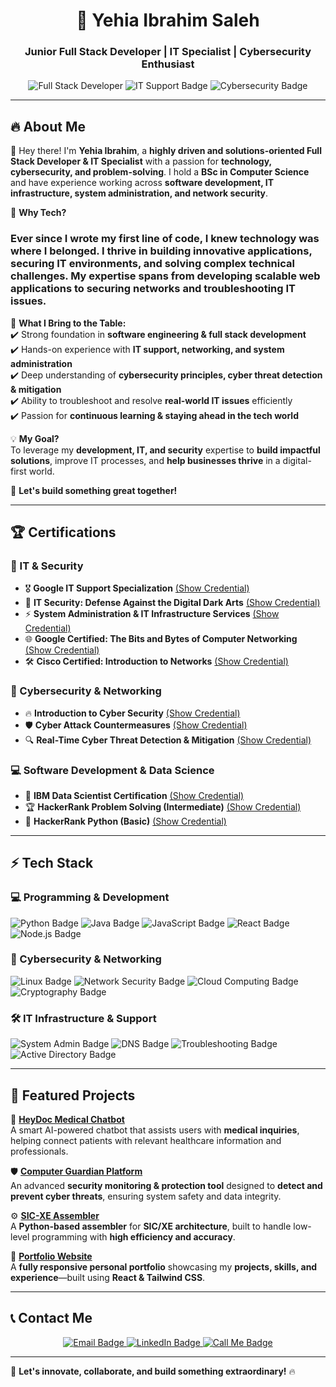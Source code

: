 <h1 align="center">🚀 Yehia Ibrahim Saleh</h1>
<h3 align="center">Junior Full Stack Developer | IT Specialist | Cybersecurity Enthusiast</h3>

<p align="center">
  <!-- Flat-style images without shields -->
  <img src="https://img.shields.io/badge/Full%20Stack%20Developer-%230077B5.svg?style=flat&logo=react&logoColor=white" alt="Full Stack Developer" title="Full Stack Developer"/>
  <img src="https://img.shields.io/badge/IT%20Support-%23F7DF1E.svg?style=flat&logo=linux&logoColor=black" alt="IT Support Badge"/>
  <img src="https://img.shields.io/badge/Cybersecurity-%231572B6.svg?style=flat&logo=security&logoColor=white" alt="Cybersecurity Badge"/>
</p>

---

## 🔥 About Me  

👋 Hey there! I'm **Yehia Ibrahim**, a **highly driven and solutions-oriented Full Stack Developer & IT Specialist** with a passion for **technology, cybersecurity, and problem-solving**. I hold a **BSc in Computer Science** and have experience working across **software development, IT infrastructure, system administration, and network security**.  

🔹 **Why Tech?**  
### Ever since I wrote my first line of code, I knew technology was where I belonged. I thrive in **building innovative applications**, securing **IT environments**, and **solving complex technical challenges**. My expertise spans from developing **scalable web applications** to **securing networks and troubleshooting IT issues**.  

🔹 **What I Bring to the Table:**  
✔️ Strong foundation in **software engineering & full stack development**  
✔️ Hands-on experience with **IT support, networking, and system administration**  
✔️ Deep understanding of **cybersecurity principles, cyber threat detection & mitigation**  
✔️ Ability to troubleshoot and resolve **real-world IT issues** efficiently  
✔️ Passion for **continuous learning & staying ahead in the tech world**  

💡 **My Goal?**  
To leverage my **development, IT, and security** expertise to **build impactful solutions**, improve IT processes, and **help businesses thrive** in a digital-first world.  

🚀 **Let's build something great together!**  

---

## 🏆 Certifications  

### 📌 IT & Security  
- 🎖️ **Google IT Support Specialization** [(Show Credential)](https://www.coursera.org/account/accomplishments/specialization/TYTB60MV1MGG)  
- 🔰 **IT Security: Defense Against the Digital Dark Arts** [(Show Credential)](https://coursera.org/verify/4H1FPBJ9WQ4L)  
- ⚡ **System Administration & IT Infrastructure Services** [(Show Credential)](https://coursera.org/verify/HF8WR9WXOWW9)  
- 🌐 **Google Certified: The Bits and Bytes of Computer Networking** [(Show Credential)](https://coursera.org/verify/4M9A5UM8Z6RA)  
- 🛠 **Cisco Certified: Introduction to Networks** [(Show Credential)](https://drive.google.com/drive/folders/1Qnm27LKOkDnga3EezKZ8Bc2Uk3LhIVzf)  

### 🔐 Cybersecurity & Networking  
- 🔥 **Introduction to Cyber Security** [(Show Credential)](https://coursera.org/verify/specialization/QX962BTCLSJG)  
- 🛡️ **Cyber Attack Countermeasures** [(Show Credential)](https://coursera.org/verify/DNNU2UTZYZDH)  
- 🔍 **Real-Time Cyber Threat Detection & Mitigation** [(Show Credential)](https://coursera.org/verify/GFD9N48BDJED)  

### 💻 Software Development & Data Science  
- 🏅 **IBM Data Scientist Certification** [(Show Credential)](https://drive.google.com/file/d/1MqO2g8Whg5Zkkkuh1boyGGSRX0lJhyDB/view)  
- 🏆 **HackerRank Problem Solving (Intermediate)** [(Show Credential)](https://drive.google.com/file/d/1O8S9zDmR4WKb-vpZn2ySC9rWflxrrqvA/view?usp=drive_link)  
- 🎯 **HackerRank Python (Basic)** [(Show Credential)](https://drive.google.com/file/d/1S7fz9WvkkRHAlTS87x6NOwhyqsURuNGi/view?usp=drive_link)  

---

## ⚡ Tech Stack  

### 💻 Programming & Development  
<!-- Flat-style badges -->
<img src="https://img.shields.io/badge/Python-%2314354C.svg?style=flat&logo=python&logoColor=white" alt="Python Badge"/>
<img src="https://img.shields.io/badge/Java-%23ED8B00.svg?style=flat&logo=java&logoColor=white" alt="Java Badge"/>
<img src="https://img.shields.io/badge/JavaScript-%23F7DF1E.svg?style=flat&logo=javascript&logoColor=black" alt="JavaScript Badge"/>
<img src="https://img.shields.io/badge/React-%2361DAFB.svg?style=flat&logo=react&logoColor=black" alt="React Badge"/>
<img src="https://img.shields.io/badge/Node.js-%23339933.svg?style=flat&logo=node.js&logoColor=white" alt="Node.js Badge"/>

### 🔐 Cybersecurity & Networking  
<img src="https://img.shields.io/badge/Linux-%23FCC624.svg?style=flat&logo=linux&logoColor=black" alt="Linux Badge"/>
<img src="https://img.shields.io/badge/Network%20Security-%23000.svg?style=flat&logo=security&logoColor=white" alt="Network Security Badge"/>
<img src="https://img.shields.io/badge/Cloud%20Computing-%230077B5.svg?style=flat&logo=amazonaws&logoColor=white" alt="Cloud Computing Badge"/>
<img src="https://img.shields.io/badge/Cryptography-%23FF5733.svg?style=flat&logo=security&logoColor=white" alt="Cryptography Badge"/>

### 🛠 IT Infrastructure & Support  
<img src="https://img.shields.io/badge/System%20Admin-%23E34F26.svg?style=flat&logo=ubuntu&logoColor=white" alt="System Admin Badge"/>
<img src="https://img.shields.io/badge/DNS-%236DB33F.svg?style=flat&logo=cloudflare&logoColor=white" alt="DNS Badge"/>
<img src="https://img.shields.io/badge/Troubleshooting-%23FF9900.svg?style=flat&logo=windows&logoColor=white" alt="Troubleshooting Badge"/>
<img src="https://img.shields.io/badge/Active%20Directory-%230072C6.svg?style=flat&logo=microsoft&logoColor=white" alt="Active Directory Badge"/>

---

## 📌 Featured Projects  

🌟 **[HeyDoc Medical Chatbot](https://github.com/yourrepo)**  
A smart AI-powered chatbot that assists users with **medical inquiries**, helping connect patients with relevant healthcare information and professionals.  

🛡️ **[Computer Guardian Platform](https://github.com/yourrepo)**  
An advanced **security monitoring & protection tool** designed to **detect and prevent cyber threats**, ensuring system safety and data integrity.  

⚙️ **[SIC-XE Assembler](https://github.com/yourrepo)**  
A **Python-based assembler** for **SIC/XE architecture**, built to handle low-level programming with **high efficiency and accuracy**.  

🔧 **[Portfolio Website](https://github.com/yourrepo)**  
A **fully responsive personal portfolio** showcasing my **projects, skills, and experience**—built using **React & Tailwind CSS**.  

---

## 📞 Contact Me  

<p align="center">
  <a href="mailto:yahyaibrahem45@gmail.com">
    <img src="https://img.shields.io/badge/Email-D14836?style=flat&logo=gmail&logoColor=white" alt="Email Badge"/>
  </a>
  <a href="https://www.linkedin.com/in/yehia-ibrahim-8154b0201/">
    <img src="https://img.shields.io/badge/LinkedIn-0077B5?style=flat&logo=linkedin&logoColor=white" alt="LinkedIn Badge"/>
  </a>
 <a href="https://wa.me/+971564269560" target="_blank">
  <img src="https://img.shields.io/badge/Call%20Me-34A853?style=flat&logo=whatsapp&logoColor=white" alt="Call Me Badge"/>
</a>

</p>

---

🚀 **Let's innovate, collaborate, and build something extraordinary!** 🔥  
